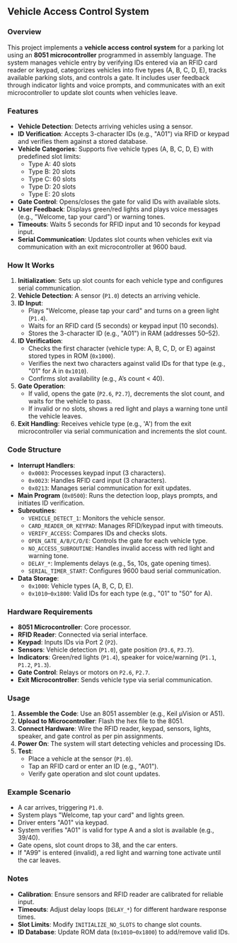 ## Vehicle Access Control System

### Overview
This project implements a **vehicle access control system** for a parking lot using an **8051 microcontroller** programmed in assembly language. The system manages vehicle entry by verifying IDs entered via an RFID card reader or keypad, categorizes vehicles into five types (A, B, C, D, E), tracks available parking slots, and controls a gate. It includes user feedback through indicator lights and voice prompts, and communicates with an exit microcontroller to update slot counts when vehicles leave.

### Features
- **Vehicle Detection**: Detects arriving vehicles using a sensor.
- **ID Verification**: Accepts 3-character IDs (e.g., "A01") via RFID or keypad and verifies them against a stored database.
- **Vehicle Categories**: Supports five vehicle types (A, B, C, D, E) with predefined slot limits:
  - Type A: 40 slots
  - Type B: 20 slots
  - Type C: 60 slots
  - Type D: 20 slots
  - Type E: 20 slots
- **Gate Control**: Opens/closes the gate for valid IDs with available slots.
- **User Feedback**: Displays green/red lights and plays voice messages (e.g., "Welcome, tap your card") or warning tones.
- **Timeouts**: Waits 5 seconds for RFID input and 10 seconds for keypad input.
- **Serial Communication**: Updates slot counts when vehicles exit via communication with an exit microcontroller at 9600 baud.

### How It Works
1. **Initialization**: Sets up slot counts for each vehicle type and configures serial communication.
2. **Vehicle Detection**: A sensor (`P1.0`) detects an arriving vehicle.
3. **ID Input**:
   - Plays "Welcome, please tap your card" and turns on a green light (`P1.4`).
   - Waits for an RFID card (5 seconds) or keypad input (10 seconds).
   - Stores the 3-character ID (e.g., "A01") in RAM (addresses 50–52).
4. **ID Verification**:
   - Checks the first character (vehicle type: A, B, C, D, or E) against stored types in ROM (`0x1000`).
   - Verifies the next two characters against valid IDs for that type (e.g., "01" for A in `0x1010`).
   - Confirms slot availability (e.g., A’s count < 40).
5. **Gate Operation**:
   - If valid, opens the gate (`P2.6`, `P2.7`), decrements the slot count, and waits for the vehicle to pass.
   - If invalid or no slots, shows a red light and plays a warning tone until the vehicle leaves.
6. **Exit Handling**: Receives vehicle type (e.g., 'A') from the exit microcontroller via serial communication and increments the slot count.

### Code Structure
- **Interrupt Handlers**:
  - `0x0003`: Processes keypad input (3 characters).
  - `0x0023`: Handles RFID card input (3 characters).
  - `0x0213`: Manages serial communication for exit updates.
- **Main Program** (`0x0500`): Runs the detection loop, plays prompts, and initiates ID verification.
- **Subroutines**:
  - `VEHICLE_DETECT_1`: Monitors the vehicle sensor.
  - `CARD_READER_OR_KEYPAD`: Manages RFID/keypad input with timeouts.
  - `VERIFY_ACCESS`: Compares IDs and checks slots.
  - `OPEN_GATE_A/B/C/D/E`: Controls the gate for each vehicle type.
  - `NO_ACCESS_SUBROUTINE`: Handles invalid access with red light and warning tone.
  - `DELAY_*`: Implements delays (e.g., 5s, 10s, gate opening times).
  - `SERIAL_TIMER_START`: Configures 9600 baud serial communication.
- **Data Storage**:
  - `0x1000`: Vehicle types (A, B, C, D, E).
  - `0x1010`–`0x1800`: Valid IDs for each type (e.g., "01" to "50" for A).

### Hardware Requirements
- **8051 Microcontroller**: Core processor.
- **RFID Reader**: Connected via serial interface.
- **Keypad**: Inputs IDs via Port 2 (`P2`).
- **Sensors**: Vehicle detection (`P1.0`), gate position (`P3.6`, `P3.7`).
- **Indicators**: Green/red lights (`P1.4`), speaker for voice/warning (`P1.1`, `P1.2`, `P1.3`).
- **Gate Control**: Relays or motors on `P2.6`, `P2.7`.
- **Exit Microcontroller**: Sends vehicle type via serial communication.

### Usage
1. **Assemble the Code**: Use an 8051 assembler (e.g., Keil µVision or A51).
2. **Upload to Microcontroller**: Flash the hex file to the 8051.
3. **Connect Hardware**: Wire the RFID reader, keypad, sensors, lights, speaker, and gate control as per pin assignments.
4. **Power On**: The system will start detecting vehicles and processing IDs.
5. **Test**:
   - Place a vehicle at the sensor (`P1.0`).
   - Tap an RFID card or enter an ID (e.g., "A01").
   - Verify gate operation and slot count updates.

### Example Scenario
- A car arrives, triggering `P1.0`.
- System plays "Welcome, tap your card" and lights green.
- Driver enters "A01" via keypad.
- System verifies "A01" is valid for type A and a slot is available (e.g., 39/40).
- Gate opens, slot count drops to 38, and the car enters.
- If "A99" is entered (invalid), a red light and warning tone activate until the car leaves.

### Notes
- **Calibration**: Ensure sensors and RFID reader are calibrated for reliable input.
- **Timeouts**: Adjust delay loops (`DELAY_*`) for different hardware response times.
- **Slot Limits**: Modify `INITIALIZE_NO_SLOTS` to change slot counts.
- **ID Database**: Update ROM data (`0x1010`–`0x1800`) to add/remove valid IDs.

